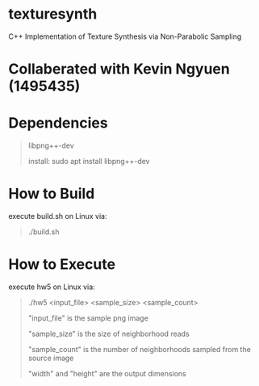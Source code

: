 # texturesynth
C++ Implementation of Texture Synthesis via Non-Parabolic Sampling

# Collaberated with Kevin Ngyuen (1495435)

# Dependencies
>libpng++-dev
>
>install: sudo apt install libpng++-dev

# How to Build
execute build.sh on Linux via:
>./build.sh

# How to Execute
execute hw5 on Linux via:
>./hw5 <input_file> <sample_size> <sample_count> <width> <height>
>
> "input_file" is the sample png image
>
> "sample_size" is the size of neighborhood reads
>
> "sample_count" is the number of neighborhoods sampled from the source image
>
> "width" and "height" are the output dimensions
